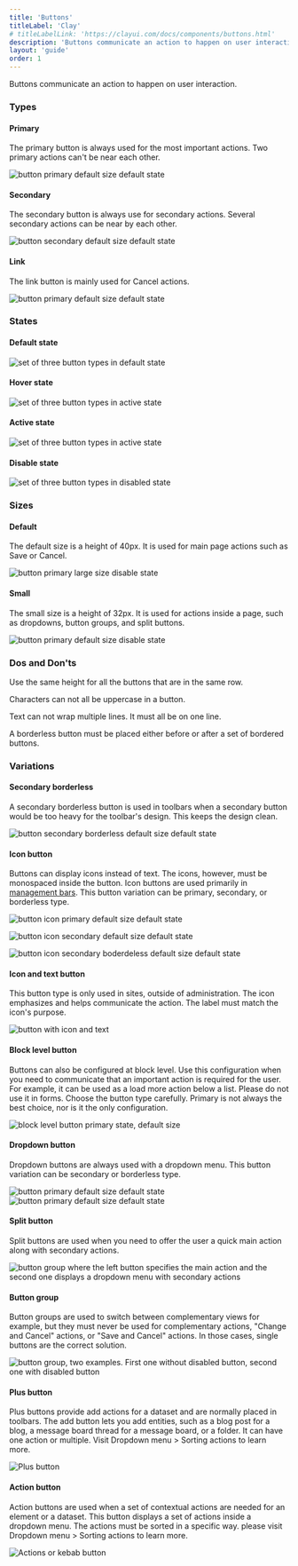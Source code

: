 ```yaml
---
title: 'Buttons'
titleLabel: 'Clay'
# titleLabelLink: 'https://clayui.com/docs/components/buttons.html'
description: 'Buttons communicate an action to happen on user interaction.'
layout: 'guide'
order: 1
---
```


Buttons communicate an action to happen on user interaction.

### Types

#### Primary

The primary button is always used for the most important actions. Two primary actions can't be near each other.

![button primary default size default state](/images/lexicon/ButtonPrimary.jpg)

#### Secondary

The secondary button is always use for secondary actions. Several secondary actions can be near by each other.

![button secondary default size default state](/images/lexicon/ButtonSecondary.jpg)

#### Link

The link button is mainly used for Cancel actions.

![button primary default size default state](/images/lexicon/ButtonLink.jpg)

### States

#### Default state

![set of three button types in default state](/images/lexicon/ButtonDefault.jpg)

#### Hover state

![set of three button types in active state](/images/lexicon/ButtonHover.jpg)

#### Active state

![set of three button types in active state](/images/lexicon/ButtonActive.jpg)

#### Disable state

![set of three button types in disabled state](/images/lexicon/ButtonDisabled.jpg)

### Sizes

#### Default

The default size is a height of 40px. It is used for main page actions such as Save or Cancel.

![button primary large size disable state](/images/lexicon/ButtonPrimary.jpg)

#### Small

The small size is a height of 32px. It is used for actions inside a page, such as dropdowns, button groups, and split buttons.

![button primary default size disable state](/images/lexicon/ButtonPrimarySmall.jpg)

### Dos and Don'ts

Use the same height for all the buttons that are in the same row.

<!--
<div class="row">
	<div class="dodont col-lg">
		<img class="do" src="/images/lexicon/ButtonSizeDo.jpg" alt="two buttons of same height in a row">
		<p class="do">Do</p>
	</div>
	<div class="dodont col-lg">
		<img class="dont" src="/images/lexicon/ButtonSizeDont.jpg" alt="two buttons of different height in a row">
		<p class="dont">Don't</p>
	</div>
</div> -->

Characters can not all be uppercase in a button.

<!--
<div class="row">
	<div class="dodont col-lg">
		<img class="do" src="/images/lexicon/ButtonCapitalizationDo.jpg" alt="button with no caps lock">
		<p class="do">Do</p>
	</div>
	<div class="dodont col-lg">
		<img class="dont" src="/images/lexicon/ButtonCapitalizationDont.jpg" alt="button with caps lock">
		<p class="dont">Don't</p>
	</div>
</div> -->

Text can not wrap multiple lines. It must all be on one line.

<!--
<div class="row">
	<div class="dodont col-lg">
		<img class="do" src="/images/lexicon/ButtonWrapDo.jpg" alt="button with text on one line">
		<p class="do">Do</p>
	</div>
	<div class="dodont col-lg">
		<img class="dont" src="/images/lexicon/ButtonWrapDont.jpg" alt="button with text wrapped">
		<p class="dont">Don't</p>
	</div>
</div> -->

A borderless button must be placed either before or after a set of bordered buttons.

<!--
<div class="row">
	<div class="dodont col-lg">
		<img class="do" src="/images/lexicon/ButtonIconDo.jpg" alt="borderless button, secondary button, primary button">
		<p class="do">Do</p>
	</div>
	<div class="dodont col-lg">
		<img class="dont" src="/images/lexicon/ButtonIconDont.jpg" alt="secondary button, borderless button, primary button">
		<p class="dont">Don't</p>
	</div>
</div> -->

### Variations

#### Secondary borderless

A secondary borderless button is used in toolbars when a secondary button would be too heavy for the toolbar's design. This keeps the design clean.

![button secondary borderless default size default state](/images/lexicon/ButtonBorderless.jpg)

#### Icon button

Buttons can display icons instead of text. The icons, however, must be monospaced inside the button. Icon buttons are used primarily in [management bars](../management_bar). This button variation can be primary, secondary, or borderless type.

![button icon primary default size default state](/images/lexicon/ButtonIconPrimary.jpg)

![button icon secondary default size default state](/images/lexicon/ButtonIconSecondary.jpg)

![button icon secondary boderdeless default size default state](/images/lexicon/ButtonIconBorderless.jpg)

#### Icon and text button

This button type is only used in sites, outside of administration. The icon emphasizes and helps communicate the action. The label must match the icon's purpose.

![button with icon and text](/images/lexicon/ButtonIconText.jpg)

#### Block level button

Buttons can also be configured at block level. Use this configuration when you need to communicate that an important action is required for the user. For example, it can be used as a load more action below a list. Please do not use it in forms. Choose the button type carefully. Primary is not always the best choice, nor is it the only configuration.

![block level button primary state, default size](/images/lexicon/ButtonBlockLevel.jpg)

#### Dropdown button

Dropdown buttons are always used with a dropdown menu. This button variation can be secondary or borderless type.

![button primary default size default state](/images/lexicon/ButtonDropdown.jpg)  
![button primary default size default state](/images/lexicon/ButtonDropdownBorderless.jpg)

#### Split button

Split buttons are used when you need to offer the user a quick main action along with secondary actions.

![button group where the left button specifies the main action and the second one displays a dropdown menu with secondary actions](/images/lexicon/ButtonSplit.jpg)

#### Button group

Button groups are used to switch between complementary views for example, but they must never be used for complementary actions, "Change and Cancel" actions, or "Save and Cancel" actions. In those cases, single buttons are the correct solution.

![button group, two examples. First one without disabled button, second one with disabled button](/images/lexicon/ButtonGroup.jpg)

#### Plus button

Plus buttons provide add actions for a dataset and are normally placed in toolbars. The add button lets you add entities, such as a blog post for a blog, a message board thread for a message board, or a folder. It can have one action or multiple. Visit Dropdown menu > Sorting actions to learn more.

![Plus button](/images/lexicon/ButtonActionPlus.jpg)

#### Action button

Action buttons are used when a set of contextual actions are needed for an element or a dataset. This button displays a set of actions inside a dropdown menu. The actions must be sorted in a specific way. please visit Dropdown menu > Sorting actions to learn more.

![Actions or kebab button](/images/lexicon/ButtonActionKebab.jpg)
